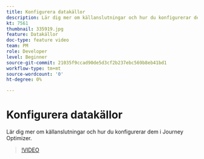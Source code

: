 ```yaml
---
title: Konfigurera datakällor
description: Lär dig mer om källanslutningar och hur du konfigurerar dem i Journey Optimizer.
kt: 7561
thumbnail: 335919.jpg
feature: Datakällor
doc-type: feature video
team: PM
role: Developer
level: Beginner
source-git-commit: 21035f9ccad90de5d3cf2b237ebc569b8eb41bd1
workflow-type: tm+mt
source-wordcount: '0'
ht-degree: 0%

---
```



# Konfigurera datakällor

Lär dig mer om källanslutningar och hur du konfigurerar dem i Journey Optimizer.

>[!VIDEO](https://video.tv.adobe.com/v/335919?quality=12)

